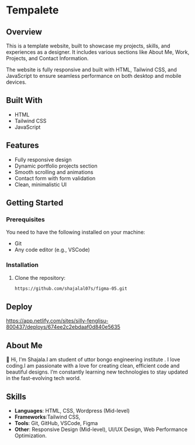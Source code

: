 # Tempalete

## Overview
This is a template website, built to showcase my projects, skills, and experiences as a designer. It includes various sections like About Me, Work, Projects, and Contact Information.

The website is fully responsive and built with HTML, Tailwind CSS, and JavaScript to ensure seamless performance on both desktop and mobile devices.

## Built With
- HTML
- Tailwind CSS
- JavaScript

## Features
- Fully responsive design
- Dynamic portfolio projects section
- Smooth scrolling and animations
- Contact form with form validation
- Clean, minimalistic UI

## Getting Started

### Prerequisites
You need to have the following installed on your machine:
- Git
- Any code editor (e.g., VSCode)

### Installation
1. Clone the repository:
   ```bash
   https://github.com/shajalal07s/figma-05.git

## Deploy
   
   https://app.netlify.com/sites/silly-fenglisu-800437/deploys/674ee2c2ebdaaf0d840e5635

## About Me

👋 Hi, I'm Shajala.I am student of uttor bongo engineering institute . I love coding.I am passionate with a love for creating clean, efficient code and beautiful designs. I’m constantly learning new technologies to stay updated in the fast-evolving tech world.

## Skills

- **Languages**: HTML, CSS, Wordpress (Mid-level)
- **Frameworks**:Tailwind CSS,
- **Tools**: Git, GitHub, VSCode, Figma
- **Other**: Responsive Design (Mid-level), UI/UX Design, Web Performance Optimization.